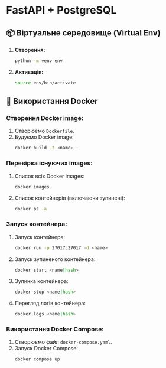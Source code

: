 # FastAPI + PostgreSQL

## 📦 Віртуальне середовище (Virtual Env)

1. **Створення:**

   ```bash
   python -m venv env
   ```

2. **Активація:**
   ```bash
   source env/bin/activate
   ```

## 🚀 Використання Docker

### Створення Docker image:

1. Створюємо `Dockerfile`.
2. Будуємо Docker image:
   ```bash
   docker build -t <name> .
   ```

### Перевірка існуючих images:

1. Список всіх Docker images:

   ```bash
   docker images
   ```

2. Список контейнерів (включаючи зупинені):
   ```bash
   docker ps -a
   ```

### Запуск контейнера:

1. Запуск контейнера:

   ```bash
   docker run -p 27017:27017 -d <name>
   ```

2. Запуск зупиненого контейнера:

   ```bash
   docker start <name|hash>
   ```

3. Зупинка контейнера:

   ```bash
   docker stop <name|hash>
   ```

4. Перегляд логів контейнера:
   ```bash
   docker logs <name|hash>
   ```

### Використання Docker Compose:

1. Створюємо файл `docker-compose.yaml`.
2. Запуск Docker Compose:
   ```bash
   docker compose up
   ```
